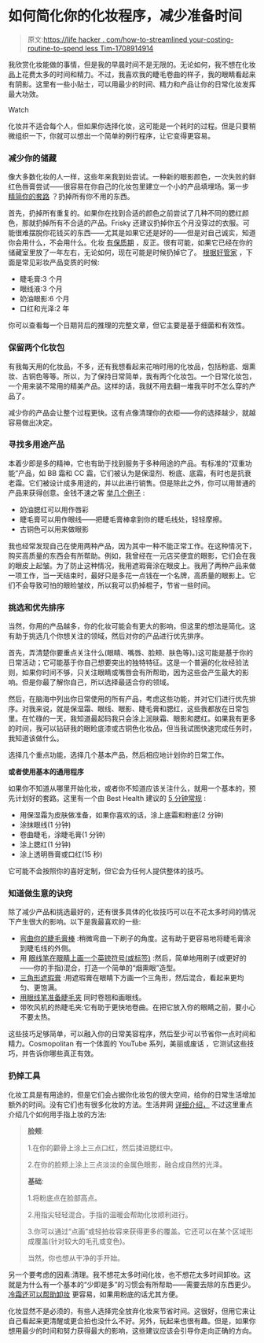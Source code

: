 # 如何简化你的化妆程序，减少准备时间

> 原文:[https://life hacker . com/how-to-streamlined your-costing-routine-to-spend less Tim-1708914914](https://lifehacker.com/how-to-streamline-your-makeup-routine-to-spend-less-tim-1708914914)

我欣赏化妆能做的事情，但是我的早晨时间不是无限的。无论如何，我不想在化妆品上花费太多的时间和精力。不过，我喜欢我的睫毛卷曲的样子，我的眼睛看起来有阴影。这里有一些小贴士，可以用最少的时间、精力和产品让你的日常化妆发挥最大功效。

Watch

化妆并不适合每个人，但如果你选择化妆，这可能是一个耗时的过程。但是只要稍微组织一下，你就可以想出一个简单的例行程序，让它变得更容易。

### 减少你的储藏

像大多数化妆的人一样，这些年来我到处尝试。一种新的眼影颜色，一次失败的鲜红色唇膏尝试——很容易在你自己的化妆包里建立一个小的产品填埋场。第一步 [精简你的套路](https://lifehacker.com/how-to-speed-up-your-morning-routine-and-get-out-the-do-1700326970) ？扔掉所有你不用的东西。

首先，扔掉所有重复的。如果你在找到合适的颜色之前尝试了几种不同的腮红颜色，那就扔掉所有不合适的产品。Frisky 还建议扔掉你五个月没穿过的衣服。可能很难摆脱你花钱买的东西——尤其是如果它还是好的——但是对自己诚实，知道你会用什么，不会用什么。化妆 [有保质期](http://lifehacker.com/do-skin-care-products-and-toiletries-ever-expire-1468955193) ，反正。很有可能，如果它已经在你的储藏室里放了一年左右，无论如何，现在可能是时候扔掉它了。 [根据好管家](http://www.goodhousekeeping.com/beauty/makeup/tips/a17714/expired-beauty-products/) ，下面是常见彩妆产品变质的时候:

*   睫毛膏:3 个月
*   眼线液:3 个月
*   奶油眼影:6 个月
*   口红和光泽:2 年

你可以查看每一个日期背后的推理的完整文章，但它主要是基于细菌和有效性。

### **保留两个化妆包**

有我每天用的化妆品，不多，还有我想看起来花哨时用的化妆品，包括粉底、烟熏妆、古铜色等等。所以，为了保持日常简单，我有两个化妆包。一个日常化妆包，一个用来装不常用的精美产品。这样的话，我就不用去翻一堆我平时不怎么穿的产品了。

减少你的产品会让整个过程更快。这有点像清理你的衣柜——你的选择越少，就越容易做出决定。

### 寻找多用途产品

本着少即是多的精神，它也有助于找到服务于多种用途的产品。有标准的“双重功能”产品，如 BB 霜和 CC 霜，它们被认为是保湿剂、粉底、底霜，有时也是抗衰老霜。它们被设计成多用途的，并以此进行销售。但是除此之外，你可以用普通的产品来获得创意。金钱不速之客 [举几个例子](http://www.moneycrashers.com/double-duty-makeup-beauty-products/) :

*   奶油腮红可以用作唇彩
*   睫毛膏可以用作眼线——把睫毛膏棒拿到你的睫毛线处，轻轻摩擦。
*   古铜色可以用来做眼影

我也经常发现自己在使用两种产品，因为其中一种不能正常工作。在这种情况下，购买高质量的东西会有所帮助。例如，我曾经在一元店买便宜的眼影，它们会在我的眼皮上起皱。为了防止这种情况，我用遮瑕膏涂在眼皮上。我用了两种产品来做一项工作，当一天结束时，最好只是多花一点钱在一个名牌，高质量的眼影上。它们不会导致可怕的眼睑皱纹，所以我可以扔掉棍子，节省一些时间。

### 挑选和优先排序

当然，你用的产品越多，你的化妆可能会有更大的影响，但这里的想法是简化。这有助于挑选几个你想关注的领域，然后对你的产品进行优先排序。

首先，弄清楚你要重点关注什么(眼睛、嘴唇、脸颊、肤色等)。)这可能是基于你的日常活动；它可能基于你自己想要突出的独特特征。这是一个普遍的化妆经验法则，如果你时间不够，只关注眼睛或嘴唇会有所帮助，因为这些会产生最大的影响。但是你最了解你自己，所以选择最适合你的领域。

然后，在脑海中列出你日常使用的所有产品，考虑这些功能，并对它们进行优先排序。对我来说，就是保湿霜、眼线、眼影、睫毛膏和腮红，这些我都放在日常包里。在忙碌的一天，我知道最起码我只会涂上润肤霜、眼影和腮红。如果我有更多的时间，我可以钻研我的眼睑底漆或古铜色化妆品，但当我试图快速完成任务时，我知道该做什么。

选择几个重点功能，选择几个基本产品，然后相应地计划你的日常工作。

**或者使用基本的通用程序**

如果你不知道从哪里开始化妆，或者你不知道应该关注什么，就用一个基本的，预先计划好的套路。这里有一个由 Best Health 建议的 [5 分钟常规](http://www.besthealthmag.ca/best-looks/makeup/easy-5-minute-makeup-routine#OQcJlIucA97O7DFL.97) :

*   用保湿霜为皮肤做准备，如果你喜欢的话，涂上底霜和粉底(2 分钟)
*   涂抹眼线(1 分钟)
*   卷曲睫毛，涂睫毛膏(1 分钟)
*   涂上腮红(1 分钟)
*   涂上透明唇膏或口红(15 秒)

它可能不会按照你的喜好定制，但它会为任何人提供整体的技巧。

### 知道做生意的诀窍

除了减少产品和挑选最好的，还有很多具体的化妆技巧可以在不花太多时间的情况下产生很大的影响。以下是我最喜欢的一些:

*   [弯曲你的睫毛膏棒](http://www.totalbeauty.com/content/flash/c_mascara_tips) :稍微弯曲一下刷子的角度。这有助于更容易地将睫毛膏涂到睫毛线的外侧。
*   用 [眼线笔在眼睛上画一个英镑符号(或标签)](https://www.youtube.com/watch?v=fPrbGC5iesM) :然后，简单地用刷子(或更好的——你的手指)混合，打造一个简单的“烟熏眼”造型。
*   [三角形遮瑕膏](http://www.goodhousekeeping.com/beauty/makeup/a32305/triangle-concealer-trick/) :用遮瑕膏在眼睛下方画一个三角形，然后混合，看起来更均匀、更饱满。
*   [用眼线笔准备睫毛夹](http://lifehacker.com/1708735238) 同时卷翘和画眼线。
*   带吹风机的热睫毛夹:它有助于更快地卷曲。在把它放入你的眼睛之前，要小心不要太热。

这些技巧足够简单，可以融入你的日常美容程序，然后至少可以节省你一点时间和精力。Cosmopolitan 有一个体面的 YouTube 系列，美丽或废话 ，它测试这些技巧，并告诉你哪些真正有效。

### 扔掉工具

化妆工具是有用途的，但是它们会占据你化妆包的很大空间，给你的日常生活增加额外的时间。没有它们也有很多化妆的方法。生活井网 [详细介绍，](http://livewellnetwork.com/Mirror-Mirror/episodes/How-to-Apply-Makeup-with-your-Fingers/9298381) 不过这里重点介绍几个如何用手指上妆的方法:

> **脸颊**:
> 
> 1.在你的颧骨上涂上三点口红，然后揉进腮红中。
> 
> 2.在你的脸颊上涂上三点淡淡的金属色眼影，融合成自然的光泽。
> 
> **基础**:
> 
> 1.将粉底点在脸部高点。
> 
> 2.用指尖轻轻混合。手指的温暖会帮助化妆顺利进行。
> 
> 3.你可以通过“点画”或轻拍妆容来获得更多的覆盖。它还可以在某个区域形成覆盖(针对较大的毛孔或变色)。
> 
> 当然，你也想从干净的手开始。

另一个要考虑的因素:清理。我不想花太多时间化妆，也不想花太多时间卸妆。这就是为什么有一个基本的“少即是多”的习惯会有所帮助——需要去除的东西更少。 [冷霜还可以帮助卸妆](http://lifehacker.com/use-cold-cream-to-remove-all-your-makeup-in-one-go-1653905791) 更容易，如果用粉底的话尤其方便。

化妆显然不是必须的，有些人选择完全放弃化妆来节省时间。这很好，但用它来让自己看起来更清醒或更合拍也没什么不好。另外，玩起来也很有趣。但是，如果你想用最少的时间和努力获得最大的影响，这些建议应该会引导你走向正确的方向。